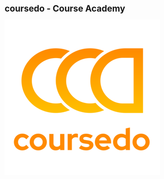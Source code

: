 
# coursedo - Course Academy
![alt text](https://github.com/coursedo/coursedo.github.io/blob/master/coursedo.png)
